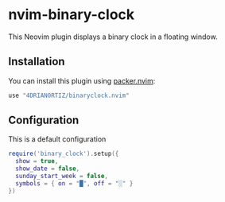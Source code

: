 # nvim-binary-clock

This Neovim plugin displays a binary clock in a floating window.

## Installation

You can install this plugin using [packer.nvim](https://github.com/wbthomason/packer.nvim):

```lua
use "4DRIAN0RTIZ/binaryclock.nvim"
```

## Configuration

This is a default configuration

```lua
require('binary_clock').setup({
  show = true,
  show_date = false,
  sunday_start_week = false,
  symbols = { on = "█", off = "░" }
})
```

